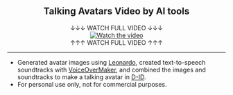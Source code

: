 <h2 align="center">Talking Avatars Video by AI tools</h1>
</div>
<div align="center">
↓↓↓ WATCH FULL VIDEO ↓↓↓
</div>
<div align="center">
  <a href="https://drive.google.com/file/d/1uQF4V-xtnBw1PWEvc6Wg3tvtmPP5IFtz/view?usp=drive_link">
    <img src="https://github.com/Pwang0722/Talking_Avatar_by_D-ID/assets/136808262/0ec29cf0-dd5b-4a8a-831f-1826c7a0ccf3" alt="Watch the video">
  </a>
</div>
<div align="center">
↑↑↑ WATCH FULL VIDEO ↑↑↑ 
</div>

---

- Generated avatar images using [Leonardo](https://leonardo.ai/), created text-to-speech soundtracks with [VoiceOverMaker](https://voiceovermaker.com/), and combined the images and soundtracks to make a talking avatar in [D-ID](https://www.d-id.com/).
- For personal use only, not for commercial purposes.








